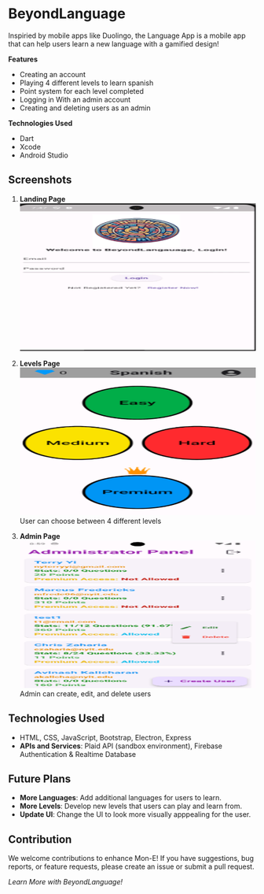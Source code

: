 # BeyondLanguage

Inspiried by mobile apps like Duolingo, the Language App is a mobile app that can help users learn a new language with a gamified design!


**Features**
- Creating an account
- Playing 4 different levels to learn spanish
- Point system for each level completed
- Logging in With an admin account
- Creating and deleting users as an admin


**Technologies Used**
- Dart
- Xcode
- Android Studio
## Screenshots

1. **Landing Page**
   <br/>
   <img width="600" height="300" alt="Landing Page" src="https://github.com/Yi-Terry/languageApp/blob/main/assets/images/beyondlanguage3.png">
   <br/>
  
2. **Levels Page**
   <br/>
   <img width="600" height="300" alt="Dashboard" src="https://github.com/Yi-Terry/languageApp/blob/main/assets/images/beyondlanguage1.png">
   <br/>
   User can choose between 4 different levels
   
3. **Admin Page**
   <br/>
   <img width="600" height="300" alt="Dashboard" src="https://github.com/Yi-Terry/languageApp/blob/main/assets/images/beyondlanguage2.png">
   <br/>
   Admin can create, edit, and delete users 

## Technologies Used

- HTML, CSS, JavaScript, Bootstrap, Electron, Express
- **APIs and Services**: Plaid API (sandbox environment), Firebase Authentication & Realtime Database

## Future Plans

- **More Languages**: Add additional languages for users to learn.
- **More Levels**: Develop new levels that users can play and learn from.
- **Update UI**: Change the UI to look more visually apppealing for the user.

## Contribution

We welcome contributions to enhance Mon-E! If you have suggestions, bug reports, or feature requests, please create an issue or submit a pull request.


*Learn More with BeyondLanguage!*



